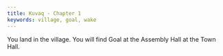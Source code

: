 ```yaml
---
title: Kuvaq - Chapter 1
keywords: village, goal, wake
---
```

You land in the village. You will find Goal at the Assembly Hall at the Town Hall.
